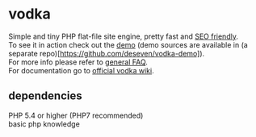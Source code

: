 vodka
=====
Simple and tiny PHP flat-file site engine, pretty fast and [SEO friendly](https://github.com/deseven/vodka/wiki/Is-Vodka-SEO-friendly%3F).  
To see it in action check out the [demo](http://vodka.deseven.info/) (demo sources are available in (a separate repo)[https://github.com/deseven/vodka-demo]).  
For more info please refer to [general FAQ](https://github.com/deseven/vodka/wiki/General-FAQ).  
For documentation go to [official vodka wiki](https://github.com/deseven/vodka/wiki).  

## dependencies
PHP 5.4 or higher (PHP7 recommended)  
basic php knowledge  
